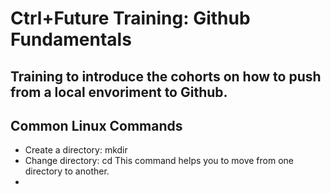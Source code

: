 # Ctrl+Future Training: Github Fundamentals  
## Training to introduce the cohorts on how to push from a local envoriment to Github.  
## Common Linux Commands  
- Create a directory: mkdir <name of the directory>
- Change directory: cd <name of the directory> This command helps you to move from one directory to another.
- 
